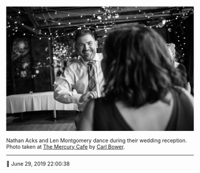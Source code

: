 ![Nathan Acks and Len Montgomery dance](assets/4c6e45720e8fef6be9846c2e7c150834.webp)

Nathan Acks and Len Montgomery dance during their wedding reception. Photo taken at [The Mercury Cafe](http://mercurycafe.com/) by [Carl Bower](http://carlbowerphotos.com/).

- - - -

<span aria-hidden="true">📅</span> June 29, 2019 22:00:38
